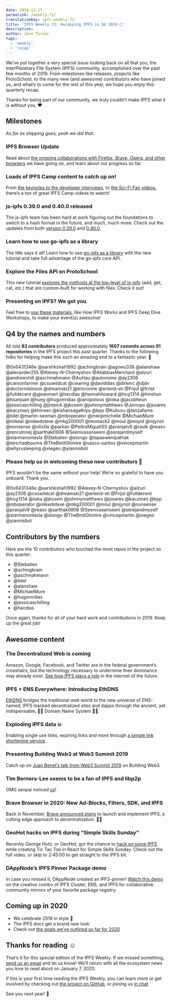 ```yaml
---
date: 2019-12-17
permalink: /weekly-72/
translationKey: ipfs-weekly-72
title: 'IPFS Weekly 72: Recapping IPFS in Q4 2019 🎉'
description:
author: Jenn Turner
tags:
  - 'weekly'
  - 'recap'
---
```


We’ve put together a very special issue looking back on all that you, the InterPlanetary File System (IPFS) community, accomplished over the past few months of 2019. From milestones like releases, projects like ProtoSchool, to the many new (and awesome) contributors who have joined us, and what’s to come for the rest of this year, we hope you enjoy this quarterly recap.

Thanks for being part of our community, we truly couldn’t make IPFS what it is without you. ❤️

## Milestones

_As far as shipping goes, yeah we did that._

### IPFS Browser Update

Read about [the ongoing collaborations with Firefox, Brave, Opera, and other browsers](https://blog.ipfs.io/2019-10-08-ipfs-browsers-update/) we have going on, and learn about our progress so far.

### Loads of IPFS Camp content to catch up on!

From [the keynotes to the developer interviews](https://blog.ipfs.io/2019-10-14-ipfs-camp-keynotes-interviews/), to [the Sci-Fi Fair videos](https://blog.ipfs.io/2019-10-03-ipfs-camp-sci-fi-fair-videos/), there’s a ton of great IPFS Camp videos to watch!

### js-ipfs 0.39.0 and 0.40.0 released

The js-ipfs team has been hard at work figuring out the foundations to switch to a hash format in the future, and much, much more. Check out the updates from both [version 0.39.0](https://blog.ipfs.io/071-js-ipfs-0-39/) and [0.40.0](https://blog.ipfs.io/2019-12-02-js-ipfs-0-40/).

### Learn how to use go-ipfs as a library

The title says it all! Learn how to use [go-ipfs as a library](https://blog.ipfs.io/073-go-ipfs-as-a-library/) with the new tutorial and take full advantage of the go-ipfs core API.

### Explore the Files API on ProtoSchool

This new tutorial [explores the methods at the top-level of js-ipfs](https://blog.ipfs.io/2019-11-06-explore-the-files-api-on-protoschool/) (add, get, cat, etc.) that are custom-built for working with files. Check it out!

### Presenting on IPFS? We got you

Feel free to [use these materials](https://github.com/ipfs/community#ipfs-event-materials), like How IPFS Works and IPFS Deep Dive Workshops, to make your event(s) awesome!

## Q4 by the names and numbers

All told **83 contributors** produced approximately **1607 commits across 91 repositories** in the IPFS project this past quarter. Thanks to the following folks for helping make this such an amazing end to a fantastic year. 👏

@0x6431346e
@aarshkshah1992
@achingbrain
@agowu338
@alanshaw
@alexander255
@Alexey-N-Chernyshov
@AliabbasMerchant
@alzuri
@andrewxhill
@aschmahmann
@AuHau
@autonome
@ay2306
@carsonfarmer
@csuwildcat
@cwaring
@daviddias
@dirkmc
@djdv
@doctorrobinson
@dreamski21
@ericronne
@erlend-sh
@Frijol
@frrist
@fulldecent
@gjeanmart
@hacdias
@hannahhoward
@hcg1314
@hinshun
@hsanjuan
@hueg
@hugomrdias
@ianopolous
@iiska
@jacobheun
@jessicaschilling
@jimpick
@jkosem
@johnnymatthews
@Jorropo
@jsoares
@kaczmarj
@khinsen
@kishansagathiya
@kpp
@Kubuxu
@lanzafame
@lidel
@martin-seeman
@mboperator
@meiqimichelle
@MichaelMure
@mikeal
@mikedotexe
@mkg200001
@momack2
@moul
@moyid
@nijynot
@nonsense
@olizilla
@parkan
@PedroMiguelSS
@pranjalv9
@raulk
@reasv
@renrutnnej
@sarthak0906
@Seenivasanseeni
@serejandmyself
@starmanontesla
@Stebalien
@stongo
@tapaswenipathak
@terichadbourne
@TheBinitGhimire
@vasco-santos
@vincepmartin
@whyrusleeping
@xiegeo
@yiannisbot

### Please help us in welcoming these new contributors 👋

IPFS wouldn’t be the same without your help! We’re so grateful to have you onboard. Thank you.

@0x6431346e
@aarshkshah1992
@Alexey-N-Chernyshov
@alzuri
@ay2306
@csuwildcat
@dreamski21
@erlend-sh
@Frijol
@fulldecent
@hcg1314
@iiska
@jkosem
@johnnymatthews
@jsoares
@kaczmarj
@kpp
@mboperator
@mikedotexe
@mkg200001
@moul
@nijynot
@nonsense
@pranjalv9
@reasv
@sarthak0906
@Seenivasanseeni
@serejandmyself
@starmanontesla
@stongo
@TheBinitGhimire
@vincepmartin
@xiegeo
@yiannisbot

## Contributors by the numbers

Here are the 10 contributors who touched the most repos in the project so this quarter:

- @Stebalien
- @achingbrain
- @aschmahmann
- @lidel
- @alanshaw
- @MichaelMure
- @hugomrdias
- @jessicaschilling
- @hacdias

Once again, thanks for all of your hard work and contributions in 2019. Keep up the great job!

## Awesome content

### The Decentralized Web is coming

Amazon, Google, Facebook, and Twitter are in the federal government’s crosshairs, but the technology necessary to undermine their dominance may already exist. [See how IPFS plays a role](https://www.youtube.com/watch?v=R1ccwyP6fjc&feature=youtu.be) in the internet of the future.

### IPFS + ENS Everywhere: Introducing EthDNS

[EthDNS](https://medium.com/the-ethereum-name-service/ethdns-9d56298fa38a) bridges the traditional web world to the new universe of ENS-named, IPFS-backed decentralized sites and dapps through the ancient, yet indispensable, 🧙‍♂️ Domain Name System 🧙‍♂️.

### Exploding IPFS data 💥

Enabling single use links, expiring links and more through [a simple link shortening service](https://blog.textile.io/ipfs-experiments-creating-ipfs-links-that-you-can-delete/).

### Presenting Building Web3 at Web3 Summit 2019

Catch up on [Juan Benet’s talk from Web3 Summit 2019](https://www.youtube.com/watch?v=pJOG5Ql7ZD0) on Building Web3.

### Tim Berners-Lee seems to be a fan of IPFS and libp2p

OMG senpai noticed [us](https://twitter.com/sgrasmann/status/1189194596544200708/photo/1)!

### Brave Browser in 2020: New Ad-Blocks, Filters, SDK, and IPFS

Back in November, [Brave announced plans](https://u.today/brave-browser-in-2020-new-ad-blocks-filters-sdk-and-ipfs) to launch and implement IPFS, a cutting edge approach to decentralization. 💁‍♀️

### GeoHot hacks on IPFS during “Simple Skills Sunday”

Recently George Hotz, or GeoHot, got the chance to [hack on some IPFS](https://www.youtube.com/watch?v=EecfVsdQMcM) while creating Tic Tac Toe in React for Simple Skills Sunday. Check out the full video, or skip to 2:45:00 to get straight to the IPFS bit.

### DAppNode’s IPFS Pinner Package demo

In case you missed it, DAppNode created an IPFS-pinner! [Watch this demo](https://www.youtube.com/watch?time_continue=1&v=I2MuNFlVnHo&feature=emb_logo) on the creative combo of IPFS Cluster, ENS, and IPFS for collaborative community mirrors of your favorite package registry.

## Coming up in 2020

- We celebrate 2019 in style 🎉
- The IPFS docs get a brand new look
- Check out [the goals we’ve outlined so far for 2020](https://github.com/ipfs/roadmap#2020-goals)

## Thanks for reading ☺️

That’s it for this special edition of the IPFS Weekly. If we missed something, [send us an email](mailto:newsletter@ipfs.io) and let us know! We’ll return with all the ecosystem news you love to read about on January 7, 2020.

If this is your first time reading the IPFS Weekly, you can learn more or get involved by checking out [the project on GitHub](https://github.com/ipfs), or joining us [in chat](https://riot.im/app/#/room/#ipfs:matrix.org).

See you next year! 👋
